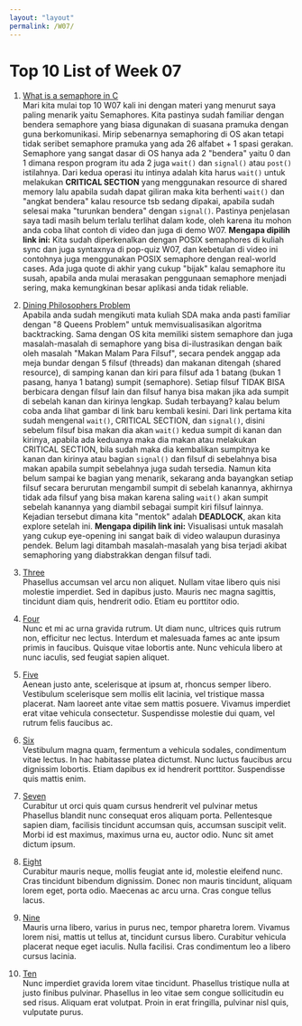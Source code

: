 ```yaml
---
layout: "layout"
permalink: /W07/
---
```


# Top 10 List of Week 07

1. [What is a semaphore in C](https://www.youtube.com/watch?v=ukM_zzrIeXs)<br>
Mari kita mulai top 10 W07 kali ini dengan materi yang menurut saya paling menarik yaitu Semaphores. Kita pastinya sudah familiar dengan bendera semaphore yang biasa digunakan di suasana pramuka dengan guna berkomunikasi. Mirip sebenarnya semaphoring di OS akan tetapi tidak seribet semaphore pramuka yang ada 26 alfabet + 1 spasi gerakan.
Semaphore yang sangat dasar di OS hanya ada 2 "bendera" yaitu 0 dan 1 dimana respon program itu ada 2 juga `wait()` dan `signal()` atau `post()` istilahnya. Dari kedua operasi itu intinya adalah kita harus `wait()` untuk melakukan **CRITICAL SECTION** yang menggunakan resource di shared memory lalu apabila sudah dapat giliran maka kita berhenti `wait()` dan "angkat bendera" kalau resource tsb sedang dipakai, apabila sudah selesai maka "turunkan bendera" dengan `signal()`.
Pastinya penjelasan saya tadi masih belum terlalu terlihat dalam kode, oleh karena itu mohon anda coba lihat contoh di video dan juga di demo W07.
**Mengapa dipilih link ini:** Kita sudah diperkenalkan dengan POSIX semaphores di kuliah sync dan juga syntaxnya di pop-quiz W07, dan kebetulan di video ini contohnya juga menggunakan POSIX semaphore dengan real-world cases. Ada juga quote di akhir yang cukup "bijak" kalau semaphore itu susah, apabila anda mulai merasakan penggunaan semaphore menjadi sering, maka kemungkinan besar aplikasi anda tidak reliable.

2. [Dining Philosophers Problem](https://www.youtube.com/watch?v=iBRYvM_sTuc)<br>
Apabila anda sudah mengikuti mata kuliah SDA maka anda pasti familiar dengan "8 Queens Problem" untuk memvisualisasikan algoritma backtracking. Sama dengan OS kita memiliki sistem semaphore dan juga masalah-masalah di semaphore yang bisa di-ilustrasikan dengan baik oleh masalah "Makan Malam Para Filsuf", secara pendek anggap ada meja bundar dengan 5 filsuf (threads) dan makanan ditengah (shared resource), di samping kanan dan kiri para filsuf ada 1 batang (bukan 1 pasang, hanya 1 batang) sumpit (semaphore). Setiap filsuf TIDAK BISA berbicara dengan filsuf lain dan filsuf hanya bisa makan jika ada sumpit di sebelah kanan dan kirinya lengkap. Sudah terbayang? kalau belum coba anda lihat gambar di link baru kembali kesini. Dari link pertama kita sudah mengenal `wait()`, CRITICAL SECTION, dan `signal()`, disini sebelum filsuf bisa makan dia akan `wait()` kedua sumpit di kanan dan kirinya, apabila ada keduanya maka dia makan atau melakukan CRITICAL SECTION, bila sudah maka dia kembalikan sumpitnya ke kanan dan kirinya atau bagian `signal()` dan filsuf di sebelahnya bisa makan apabila sumpit sebelahnya juga sudah tersedia.
Namun kita belum sampai ke bagian yang menarik, sekarang anda bayangkan setiap filsuf secara berurutan mengambil sumpit di sebelah kanannya, akhirnya tidak ada filsuf yang bisa makan karena saling `wait()` akan sumpit sebelah kanannya yang diambil sebagai sumpit kiri filsuf lainnya. Kejadian tersebut dimana kita "mentok" adalah **DEADLOCK**, akan kita explore setelah ini.
**Mengapa dipilih link ini:** Visualisasi untuk masalah yang cukup eye-opening ini sangat baik di video walaupun durasinya pendek. Belum lagi ditambah masalah-masalah yang bisa terjadi akibat semaphoring yang diabstrakkan dengan filsuf tadi.

3. [Three](https://en.wikipedia.org/wiki/3)<br>
Phasellus accumsan vel arcu non aliquet.
Nullam vitae libero quis nisi molestie imperdiet.
Sed in dapibus justo.
Mauris nec magna sagittis, tincidunt diam quis, hendrerit odio.
Etiam eu porttitor odio.

4. [Four](https://en.wikipedia.org/wiki/4)<br>
Nunc et mi ac urna gravida rutrum.
Ut diam nunc, ultrices quis rutrum non, efficitur nec lectus.
Interdum et malesuada fames ac ante ipsum primis in faucibus.
Quisque vitae lobortis ante. 
Nunc vehicula libero at nunc iaculis, sed feugiat sapien aliquet.

5. [Five](https://en.wikipedia.org/wiki/5)<br>
Aenean justo ante, scelerisque at ipsum at, rhoncus semper libero.
Vestibulum scelerisque sem mollis elit lacinia, vel tristique massa placerat.
Nam laoreet ante vitae sem mattis posuere.
Vivamus imperdiet erat vitae vehicula consectetur.
Suspendisse molestie dui quam, vel rutrum felis faucibus ac.

6. [Six](https://en.wikipedia.org/wiki/6)<br>
Vestibulum magna quam, fermentum a vehicula sodales, condimentum vitae lectus.
In hac habitasse platea dictumst.
Nunc luctus faucibus arcu dignissim lobortis.
Etiam dapibus ex id hendrerit porttitor.
Suspendisse quis mattis enim.

7. [Seven](https://en.wikipedia.org/wiki/7)<br>
Curabitur ut orci quis quam cursus hendrerit vel pulvinar metus
Phasellus blandit nunc consequat eros aliquam porta.
Pellentesque sapien diam, facilisis tincidunt accumsan quis, accumsan suscipit velit. 
Morbi id est maximus, maximus urna eu, auctor odio. 
Nunc sit amet dictum ipsum.

8. [Eight](https://en.wikipedia.org/wiki/8)<br>
Curabitur mauris neque, mollis feugiat ante id, molestie eleifend nunc.
Cras tincidunt bibendum dignissim.
Donec non mauris tincidunt, aliquam lorem eget, porta odio.
Maecenas ac arcu urna.
Cras congue tellus lacus.

9. [Nine](https://en.wikipedia.org/wiki/9)<br>
Mauris urna libero, varius in purus nec, tempor pharetra lorem.
Vivamus lorem nisi, mattis ut tellus at, tincidunt cursus libero.
Curabitur vehicula placerat neque eget iaculis.
Nulla facilisi.
Cras condimentum leo a libero cursus lacinia.

10. [Ten](https://en.wikipedia.org/wiki/10)<br>
Nunc imperdiet gravida lorem vitae tincidunt. 
Phasellus tristique nulla at justo finibus pulvinar.
Phasellus in leo vitae sem congue sollicitudin eu sed risus.
Aliquam erat volutpat.
Proin in erat fringilla, pulvinar nisl quis, vulputate purus.

